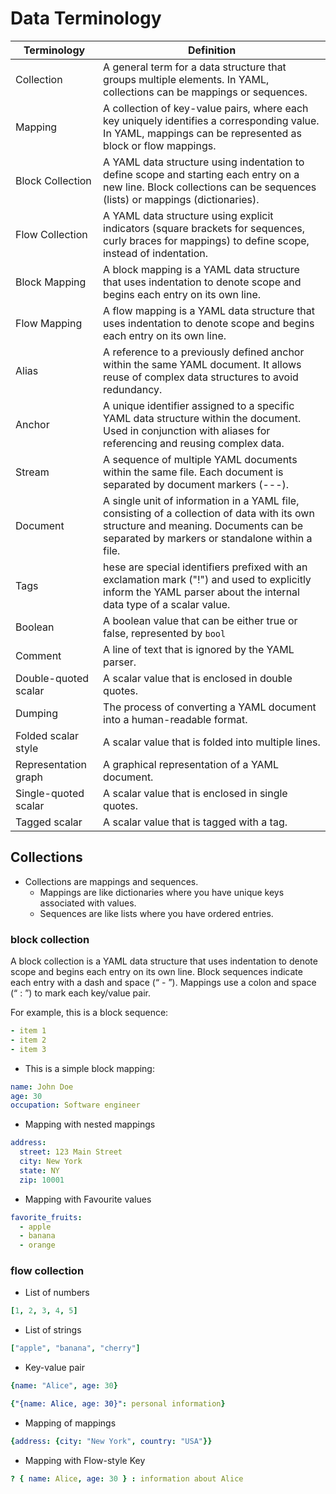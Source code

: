 # Data Terminology

| Terminology | Definition | 
| ---| ---|
| Collection |  A general term for a data structure that groups multiple elements. In YAML, collections can be mappings or sequences. |
| Mapping | A collection of key-value pairs, where each key uniquely identifies a corresponding value. In YAML, mappings can be represented as block or flow mappings. |
| Block Collection | A YAML data structure using indentation to define scope and starting each entry on a new line. Block collections can be sequences (lists) or mappings (dictionaries). |
| Flow Collection | A YAML data structure using explicit indicators (square brackets for sequences, curly braces for mappings) to define scope, instead of indentation. | 
| Block Mapping | A block mapping is a YAML data structure that uses indentation to denote scope and begins each entry on its own line. |
| Flow Mapping | A flow mapping is a YAML data structure that uses indentation to denote scope and begins each entry on its own line. |
| Alias | A reference to a previously defined anchor within the same YAML document. It allows reuse of complex data structures to avoid redundancy.  | 
| Anchor | A unique identifier assigned to a specific YAML data structure within the document. Used in conjunction with aliases for referencing and reusing complex data. |
| Stream | A sequence of multiple YAML documents within the same file. Each document is separated by document markers (---). | 
| Document | A single unit of information in a YAML file, consisting of a collection of data with its own structure and meaning. Documents can be separated by markers or standalone within a file. | 
| Tags | hese are special identifiers prefixed with an exclamation mark ("!") and used to explicitly inform the YAML parser about the internal data type of a scalar value. | 
| Boolean | A boolean value that can be either true or false, represented by `bool` |
| Comment | A line of text that is ignored by the YAML parser. |
| Double-quoted scalar | A scalar value that is enclosed in double quotes. |
| Dumping | The process of converting a YAML document into a human-readable format. |
| Folded scalar style | A scalar value that is folded into multiple lines. |
| Representation graph | A graphical representation of a YAML document. |
| Single-quoted scalar | A scalar value that is enclosed in single quotes. |
| Tagged scalar | A scalar value that is tagged with a tag. |




## Collections

- Collections are mappings and sequences. 
  - Mappings are like dictionaries where you have unique keys associated with values. 
  - Sequences are like lists where you have ordered entries.

### block collection

A block collection is a YAML data structure that uses indentation to denote scope and begins each entry on its own line. Block sequences indicate each entry with a dash and space (“ - ”). Mappings use a colon and space (“ : ”) to mark each key/value pair.

For example, this is a block sequence:
```yaml
- item 1
- item 2
- item 3
```

- This is a simple block mapping:

```yaml
name: John Doe
age: 30
occupation: Software engineer
```

- Mapping with nested mappings

```yaml
address:
  street: 123 Main Street
  city: New York
  state: NY
  zip: 10001
```

- Mapping with Favourite values
```yaml
favorite_fruits:
  - apple
  - banana
  - orange
```


### flow collection


- List of numbers

```yaml
[1, 2, 3, 4, 5]
```

- List of strings

```yaml
["apple", "banana", "cherry"]
```

- Key-value pair

```yaml
{name: "Alice", age: 30}
```

```yaml
{"{name: Alice, age: 30}": personal information}
```

- Mapping of mappings

```yaml
{address: {city: "New York", country: "USA"}}
```

- Mapping with Flow-style Key

```yaml
? { name: Alice, age: 30 } : information about Alice
```
